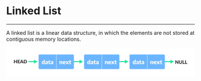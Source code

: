 # Linked List
--------------

A linked list is a linear data structure, in which the elements are not stored at contiguous memory locations.

![image info](./../images/linked_list.png)